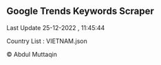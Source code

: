 

## Google Trends Keywords Scraper 
 
Last Update 25-12-2022 , 11:45:44

Country List :
VIETNAM.json



© Abdul Muttaqin 
